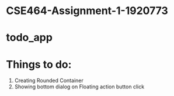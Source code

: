 # CSE464-Assignment-1-1920773
# todo_app
# Things to do:
1. Creating Rounded Container 
2. Showing bottom dialog on Floating action button click
